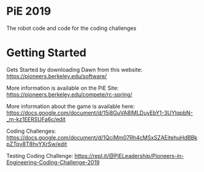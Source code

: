 # PiE 2019
The robot code and code for the coding challenges

# Getting Started
Gets Started by downloading Dawn from this website: https://pioneers.berkeley.edu/software/

More information is available on the PiE Site:
https://pioneers.berkeley.edu/compete/rc-spring/

More information about the game is available here:
https://docs.google.com/document/d/15j8GuVA8lMLDuyEbY1-3UYIqpbN-_m-kz1EERSUFa6c/edit

Coding Challenges:
https://docs.google.com/document/d/1QciMm07Rh4cMSxSZAEitehuHdBBkpZTpy8T8hvYXrSw/edit

Testing Coding Challenge:
https://repl.it/@PiELeadership/Pioneers-in-Engineering-Coding-Challenge-2019

